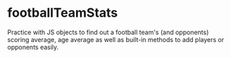 # footballTeamStats
Practice with JS objects to find out a football team's (and opponents) scoring average, age average as well as built-in methods to add players or opponents easily.
